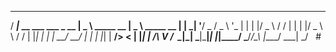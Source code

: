    ____                     ____              ____             
  / ___|_ __ ___  ___ _ __ |  _ \  _____  __ |  _ \  _____   __
 | |  _| '__/ _ \/ _ \ '_ \| | | |/ _ \ \/ / | | | |/ _ \ \ / /
 | |_| | | |  __/  __/ | | | |_| |  __/>  <  | |_| |  __/\ V / 
  \____|_|  \___|\___|_| |_|____/ \___/_/\_\ |____/ \___| \_/  
#                                                       

